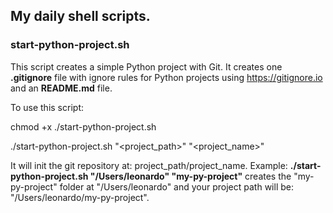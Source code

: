 ## My daily shell scripts.

### start-python-project.sh
This script creates a simple Python project with Git. It creates one **.gitignore** file with ignore rules for Python projects using https://gitignore.io and an **README.md** file.

To use this script:

chmod +x ./start-python-project.sh

./start-python-project.sh "<project_path>" "<project_name>"

It will init the git repository at: project_path/project_name. Example: **./start-python-project.sh "/Users/leonardo" "my-py-project"** creates the "my-py-project" folder at "/Users/leonardo" and your project path will be: "/Users/leonardo/my-py-project".
